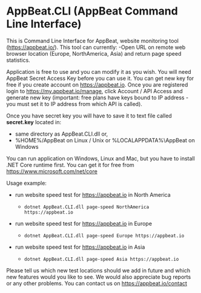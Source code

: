# AppBeat.CLI (AppBeat Command Line Interface)

This is Command Line Interface for AppBeat, website monitoring tool (https://appbeat.io/).
This tool can currently:
  -Open URL on remote web browser location (Europe, NorthAmerica, Asia) and return page speed statistics.

Application is free to use and you can modify it as you wish. You will need AppBeat Secret Access Key before you can use it.
You can get new key for free if you create account on https://appbeat.io.
Once you are registered login to https://my.appbeat.io/manage, click Account / API Access and generate new key
(important: free plans have keys bound to IP address - you must set it to IP address from which API is called).

Once you have secret key you will have to save it to text file called **secret.key** located in:
* same directory as AppBeat.CLI.dll or,
* %HOME%/AppBeat on Linux / Unix or %LOCALAPPDATA%\AppBeat on Windows

You can run application on Windows, Linux and Mac, but you have to install .NET Core runtime first. You can get it for free from https://www.microsoft.com/net/core

Usage example:
* run website speed test for https://appbeat.io in North America
   * `dotnet AppBeat.CLI.dll page-speed NorthAmerica https://appbeat.io`

* run website speed test for https://appbeat.io in Europe
  * `dotnet AppBeat.CLI.dll page-speed Europe https://appbeat.io`

* run website speed test for https://appbeat.io in Asia
  * `dotnet AppBeat.CLI.dll page-speed Asia https://appbeat.io`

Please tell us which new test locations should we add in future and which new features would you like to see.
We would also appreciate bug reports or any other problems. You can contact us on https://appbeat.io/contact
